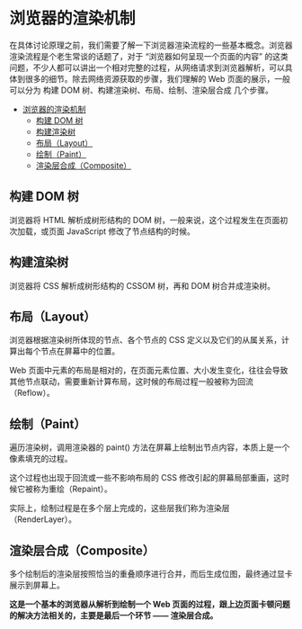 # 浏览器的渲染机制

在具体讨论原理之前，我们需要了解一下浏览器渲染流程的一些基本概念。浏览器渲染流程是个老生常谈的话题了，对于 “浏览器如何呈现一个页面的内容” 的这类问题，不少人都可以讲出一个相对完整的过程，从网络请求到浏览器解析，可以具体到很多的细节。除去网络资源获取的步骤，我们理解的 Web 页面的展示，一般可以分为 构建 DOM 树、构建渲染树、布局、绘制、渲染层合成 几个步骤。

<!-- TOC -->

- [浏览器的渲染机制](#浏览器的渲染机制)
  - [构建 DOM 树](#构建-dom-树)
  - [构建渲染树](#构建渲染树)
  - [布局（Layout）](#布局layout)
  - [绘制（Paint）](#绘制paint)
  - [渲染层合成（Composite）](#渲染层合成composite)

<!-- /TOC -->
## 构建 DOM 树

浏览器将 HTML 解析成树形结构的 DOM 树，一般来说，这个过程发生在页面初次加载，或页面 JavaScript 修改了节点结构的时候。

## 构建渲染树

浏览器将 CSS 解析成树形结构的 CSSOM 树，再和 DOM 树合并成渲染树。

## 布局（Layout）

浏览器根据渲染树所体现的节点、各个节点的 CSS 定义以及它们的从属关系，计算出每个节点在屏幕中的位置。

Web 页面中元素的布局是相对的，在页面元素位置、大小发生变化，往往会导致其他节点联动，需要重新计算布局，这时候的布局过程一般被称为回流（Reflow）。

## 绘制（Paint）

遍历渲染树，调用渲染器的 paint() 方法在屏幕上绘制出节点内容，本质上是一个像素填充的过程。

这个过程也出现于回流或一些不影响布局的 CSS 修改引起的屏幕局部重画，这时候它被称为重绘（Repaint）。

实际上，绘制过程是在多个层上完成的，这些层我们称为渲染层（RenderLayer）。

## 渲染层合成（Composite）

多个绘制后的渲染层按照恰当的重叠顺序进行合并，而后生成位图，最终通过显卡展示到屏幕上。


**这是一个基本的浏览器从解析到绘制一个 Web 页面的过程，跟上边页面卡顿问题的解决方法相关的，主要是最后一个环节 —— 渲染层合成。**
